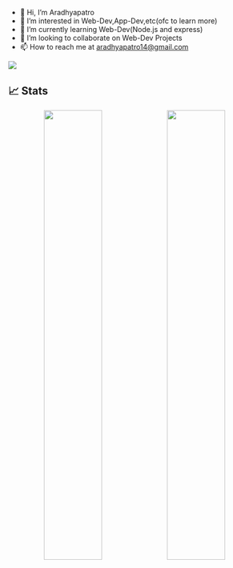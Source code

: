 - 👋 Hi, I’m Aradhyapatro
- 👀 I’m interested in Web-Dev,App-Dev,etc(ofc to learn more)
- 🌱 I’m currently learning Web-Dev(Node.js and express)
- 💞️ I’m looking to collaborate on Web-Dev Projects
- 📫 How to reach me at aradhyapatro14@gmail.com

<!---
Aradhyapatro/Aradhyapatro is a ✨ special ✨ repository because its `README.md` (this file) appears on your GitHub profile.
You can click the Preview link to take a look at your changes.
--->

<img 
   src="https://github-readme-stats.vercel.app/api?username=Aradhyapatro&show_icons=true&theme=tokyonight" 
/>

## 📈 Stats
<p align="center">
	
  <img width="48%" src="https://github-readme-stats.vercel.app/api?username=Aradhyapatro&show_icons=true&theme=tokyonight" />
  <img width="48%" src="https://github-readme-streak-stats.herokuapp.com/?user=Aradhyapatro&theme=tokyonight" />
</p>
